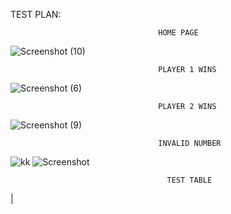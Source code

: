 
TEST PLAN:

                                     HOME PAGE
![Screenshot (10)](https://user-images.githubusercontent.com/89633248/132377474-54b8faec-b269-41a7-9025-40ea688f1576.png)

                                     PLAYER 1 WINS
![Screenshot (6)](https://user-images.githubusercontent.com/89633248/132377817-b48edc35-41c4-4d01-8e4c-03a23b6b9ffa.png)

                                     PLAYER 2 WINS
 ![Screenshot (9)](https://user-images.githubusercontent.com/89633248/132377908-f69c2d17-390e-455d-ab42-47812f305220.png)

                                     INVALID NUMBER
 ![kk](https://user-images.githubusercontent.com/89633248/132378012-41a9852c-fcf7-4d87-ac73-29ea1b2b11da.png)
 ![Screenshot](https://user-images.githubusercontent.com/89633248/132378131-18ad1083-3b2c-4733-8cb0-6e7a154f07e1.png)
 
                                       TEST TABLE
 |

                                 
